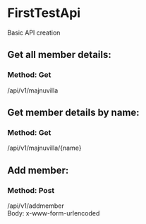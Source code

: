# FirstTestApi
Basic API creation

## Get all member details:<br>
### Method: Get<br>
/api/v1/majnuvilla<br>

## Get member details by name:<br>
### Method: Get<br>
/api/v1/majnuvilla/{name}<br>


## Add member:<br>
### Method: Post<br>
/api/v1/addmember<br>
Body:  x-www-form-urlencoded<br>
<name>  		<Value><br>
<organization>  <Value><br>
<location>  	<Value><br>